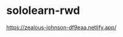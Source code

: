 # sololearn-rwd

<a href="https://zealous-johnson-df9eaa.netlify.app/" target="_blank">https://zealous-johnson-df9eaa.netlify.app/</a>
